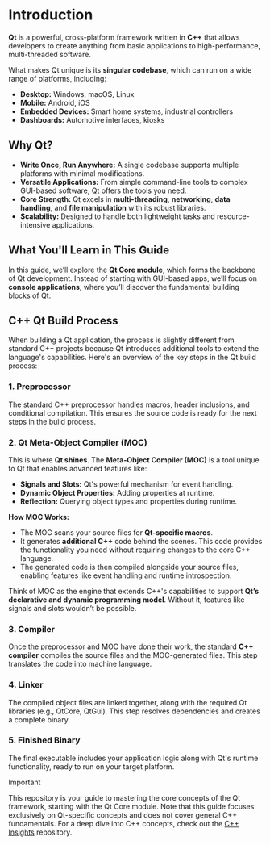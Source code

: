 # Introduction

**Qt** is a powerful, cross-platform framework written in **C++** that allows developers to create anything from basic applications to high-performance, multi-threaded software.

What makes Qt unique is its **singular codebase**, which can run on a wide range of platforms, including:

- **Desktop:** Windows, macOS, Linux
- **Mobile:** Android, iOS
- **Embedded Devices:** Smart home systems, industrial controllers
- **Dashboards:** Automotive interfaces, kiosks

## Why Qt?

- **Write Once, Run Anywhere:** A single codebase supports multiple platforms with minimal modifications.
- **Versatile Applications:** From simple command-line tools to complex GUI-based software, Qt offers the tools you need.
- **Core Strength:** Qt excels in **multi-threading**, **networking**, **data handling**, and **file manipulation** with its robust libraries.
- **Scalability:** Designed to handle both lightweight tasks and resource-intensive applications.

## What You'll Learn in This Guide

In this guide, we’ll explore the **Qt Core module**, which forms the backbone of Qt development. Instead of starting with GUI-based apps, we’ll focus on **console applications**, where you’ll discover the fundamental building blocks of Qt.

## C++ Qt Build Process

When building a Qt application, the process is slightly different from standard C++ projects because Qt introduces additional tools to extend the language's capabilities. Here's an overview of the key steps in the Qt build process:

### 1. Preprocessor

The standard C++ preprocessor handles macros, header inclusions, and conditional compilation. This ensures the source code is ready for the next steps in the build process.

### 2. Qt Meta-Object Compiler (MOC)

This is where **Qt shines**. The **Meta-Object Compiler (MOC)** is a tool unique to Qt that enables advanced features like:

- **Signals and Slots:** Qt's powerful mechanism for event handling.
- **Dynamic Object Properties:** Adding properties at runtime.
- **Reflection:** Querying object types and properties during runtime.

**How MOC Works:**

- The MOC scans your source files for **Qt-specific macros**.
- It generates **additional C++** code behind the scenes. This code provides the functionality you need without requiring changes to the core C++ language.
- The generated code is then compiled alongside your source files, enabling features like event handling and runtime introspection.

Think of MOC as the engine that extends C++'s capabilities to support **Qt’s declarative and dynamic programming model**. Without it, features like signals and slots wouldn’t be possible.

### 3. Compiler

Once the preprocessor and MOC have done their work, the standard **C++ compiler** compiles the source files and the MOC-generated files. This step translates the code into machine language.

### 4. Linker

The compiled object files are linked together, along with the required Qt libraries (e.g., QtCore, QtGui). This step resolves dependencies and creates a complete binary.

### 5. Finished Binary

The final executable includes your application logic along with Qt's runtime functionality, ready to run on your target platform.

>[!IMPORTANT]
> This repository is your guide to mastering the core concepts of the Qt framework, starting with the Qt Core module. Note that this guide focuses exclusively on Qt-specific concepts and does not cover general C++ fundamentals. For a deep dive into C++ concepts, check out the [C++ Insights](https://github.com/MagedGDEV/CppInsights) repository.
